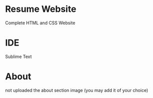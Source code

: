 # Resume Website
Complete HTML and CSS Website

# IDE
Sublime Text

# About
not uploaded the about section image (you may add it of your choice)


